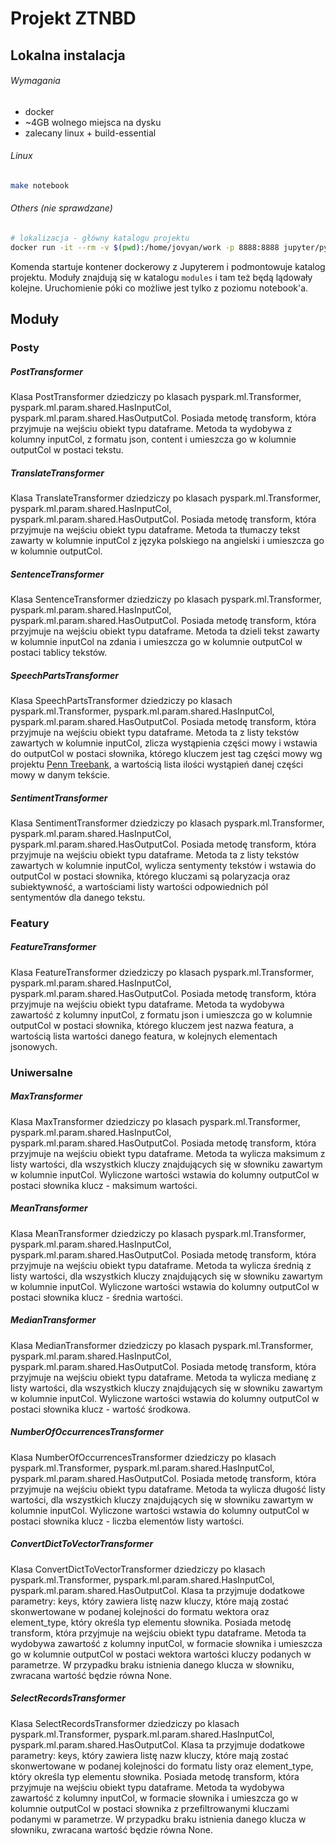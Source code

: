 # Projekt ZTNBD

## Lokalna instalacja
###### Wymagania
- docker
- ~4GB wolnego miejsca na dysku
- zalecany linux + build-essential

###### Linux 
```bash
make notebook
```
###### Others (nie sprawdzane)
```bash
# lokalizacja - główny katalogu projektu
docker run -it --rm -v $(pwd):/home/jovyan/work -p 8888:8888 jupyter/pyspark-notebook
```

Komenda startuje kontener dockerowy z Jupyterem i podmontowuje katalog projektu.
Moduły znajdują się w katalogu `modules` i tam też będą lądowały kolejne.
Uruchomienie póki co możliwe jest tylko z poziomu notebook'a.

## Moduły


### Posty

##### PostTransformer
Klasa PostTransformer dziedziczy po klasach pyspark.ml.Transformer, pyspark.ml.param.shared.HasInputCol, pyspark.ml.param.shared.HasOutputCol. Posiada metodę transform, która przyjmuje na wejściu obiekt typu dataframe. Metoda ta wydobywa z kolumny inputCol, z formatu json, content i umieszcza go w kolumnie outputCol w postaci tekstu.

##### TranslateTransformer
Klasa TranslateTransformer dziedziczy po klasach pyspark.ml.Transformer, pyspark.ml.param.shared.HasInputCol, pyspark.ml.param.shared.HasOutputCol. Posiada metodę transform, która przyjmuje na wejściu obiekt typu dataframe. Metoda ta tłumaczy tekst zawarty w kolumnie inputCol z języka polskiego na angielski i umieszcza go w kolumnie outputCol.

##### SentenceTransformer
Klasa SentenceTransformer dziedziczy po klasach pyspark.ml.Transformer, pyspark.ml.param.shared.HasInputCol, pyspark.ml.param.shared.HasOutputCol. Posiada metodę transform, która przyjmuje na wejściu obiekt typu dataframe. Metoda ta dzieli tekst zawarty w kolumnie inputCol na zdania i umieszcza go w kolumnie outputCol w postaci tablicy tekstów.

##### SpeechPartsTransformer
Klasa SpeechPartsTransformer dziedziczy po klasach pyspark.ml.Transformer, pyspark.ml.param.shared.HasInputCol, pyspark.ml.param.shared.HasOutputCol. Posiada metodę transform, która przyjmuje na wejściu obiekt typu dataframe. Metoda ta z listy tekstów zawartych w kolumnie inputCol, zlicza wystąpienia części mowy i wstawia do outputCol w postaci słownika, którego kluczem jest tag części mowy wg projektu [Penn Treebank](http://www.ling.upenn.edu/courses/Fall_2003/ling001/penn_treebank_pos.html), a wartością lista ilości wystąpień danej części mowy w danym tekście.

##### SentimentTransformer
Klasa SentimentTransformer dziedziczy po klasach pyspark.ml.Transformer, pyspark.ml.param.shared.HasInputCol, pyspark.ml.param.shared.HasOutputCol. Posiada metodę transform, która przyjmuje na wejściu obiekt typu dataframe. Metoda ta z listy tekstów zawartych w kolumnie inputCol, wylicza sentymenty tekstów i wstawia do outputCol w postaci słownika, którego kluczami są polaryzacja oraz subiektywność, a wartościami listy wartości odpowiednich pól sentymentów dla danego tekstu.


### Featury

##### FeatureTransformer
Klasa FeatureTransformer dziedziczy po klasach pyspark.ml.Transformer, pyspark.ml.param.shared.HasInputCol,
pyspark.ml.param.shared.HasOutputCol. Posiada metodę transform, która przyjmuje na wejściu obiekt typu dataframe.
Metoda ta wydobywa zawartość z kolumny inputCol, z formatu json i umieszcza go w kolumnie outputCol w postaci słownika, którego kluczem jest nazwa featura, a wartością lista wartości danego featura, w kolejnych elementach jsonowych.


### Uniwersalne

##### MaxTransformer
Klasa MaxTransformer dziedziczy po klasach pyspark.ml.Transformer, pyspark.ml.param.shared.HasInputCol,
pyspark.ml.param.shared.HasOutputCol. Posiada metodę transform, która przyjmuje na wejściu obiekt typu dataframe. Metoda
ta wylicza maksimum z listy wartości, dla wszystkich kluczy znajdujących się w słowniku zawartym w kolumnie inputCol. Wyliczone wartości wstawia do kolumny outputCol w postaci słownika klucz - maksimum wartości.

#####  MeanTransformer
Klasa MeanTransformer dziedziczy po klasach pyspark.ml.Transformer, pyspark.ml.param.shared.HasInputCol,
pyspark.ml.param.shared.HasOutputCol. Posiada metodę transform, która przyjmuje na wejściu obiekt typu dataframe. Metoda
ta wylicza średnią z listy wartości, dla wszystkich kluczy znajdujących się w słowniku zawartym w kolumnie inputCol. Wyliczone wartości wstawia do kolumny outputCol w postaci słownika klucz - średnia wartości.

##### MedianTransformer
Klasa MedianTransformer dziedziczy po klasach pyspark.ml.Transformer, pyspark.ml.param.shared.HasInputCol,
pyspark.ml.param.shared.HasOutputCol. Posiada metodę transform, która przyjmuje na wejściu obiekt typu dataframe. Metoda
ta wylicza medianę z listy wartości, dla wszystkich kluczy znajdujących się w słowniku zawartym w kolumnie inputCol. Wyliczone wartości wstawia do kolumny outputCol w postaci słownika klucz - wartość środkowa.

##### NumberOfOccurrencesTransformer
Klasa NumberOfOccurrencesTransformer dziedziczy po klasach pyspark.ml.Transformer, pyspark.ml.param.shared.HasInputCol,
pyspark.ml.param.shared.HasOutputCol. Posiada metodę transform, która przyjmuje na wejściu obiekt typu dataframe. Metoda
ta wylicza długość listy wartości, dla wszystkich kluczy znajdujących się w słowniku zawartym w kolumnie inputCol. Wyliczone wartości wstawia do kolumny outputCol w postaci słownika klucz - liczba elementów listy wartości.

##### ConvertDictToVectorTransformer
Klasa ConvertDictToVectorTransformer dziedziczy po klasach pyspark.ml.Transformer, pyspark.ml.param.shared.HasInputCol,
pyspark.ml.param.shared.HasOutputCol. Klasa ta przyjmuje dodatkowe parametry: keys, który zawiera listę nazw kluczy,
które mają zostać skonwertowane w podanej kolejności do formatu wektora oraz element_type, który określa typ elementu słownika.
Posiada metodę transform, która przyjmuje na wejściu obiekt typu dataframe. Metoda ta wydobywa zawartość z kolumny inputCol, w
formacie słownika i umieszcza go w kolumnie outputCol w postaci wektora wartości kluczy podanych w parametrze. W przypadku braku
istnienia danego klucza w słowniku, zwracana wartość będzie równa None.

##### SelectRecordsTransformer
Klasa SelectRecordsTransformer dziedziczy po klasach pyspark.ml.Transformer, pyspark.ml.param.shared.HasInputCol,
pyspark.ml.param.shared.HasOutputCol. Klasa ta przyjmuje dodatkowe parametry: keys, który zawiera listę nazw kluczy,
które mają zostać skonwertowane w podanej kolejności do formatu listy oraz element_type, który określa typ elementu słownika. Posiada metodę transform, która przyjmuje na wejściu obiekt typu dataframe. Metoda ta wydobywa zawartość z kolumny inputCol, w formacie słownika i umieszcza go w kolumnie outputCol w postaci słownika z przefiltrowanymi kluczami podanymi w parametrze. W przypadku braku istnienia danego klucza w słowniku, zwracana wartość będzie równa None.
